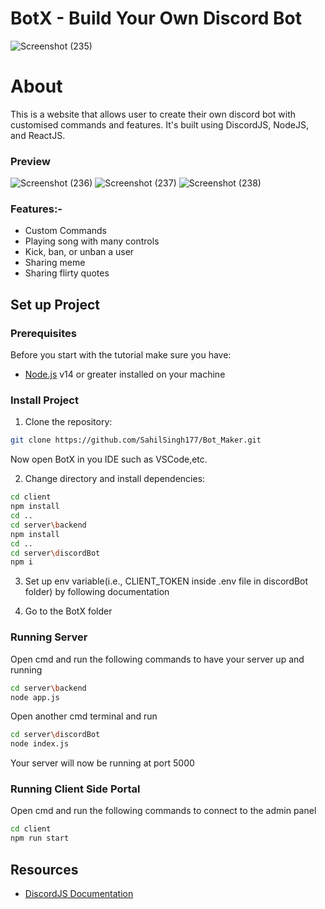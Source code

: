 # BotX - Build Your Own Discord Bot
![Screenshot (235)](https://user-images.githubusercontent.com/96344003/199884275-6227406a-6908-4111-9f00-2e6a684c83a4.png)

# About
This is a website that allows user to create their own discord bot with customised commands and features. It's built using DiscordJS, NodeJS, and ReactJS.

### Preview
![Screenshot (236)](https://user-images.githubusercontent.com/96344003/199884310-9a53b570-6a9d-4994-9e6b-15bf390aa1b9.png)
![Screenshot (237)](https://user-images.githubusercontent.com/96344003/199884323-a26939f7-cde1-4d23-bd7f-024eeff29757.png)
![Screenshot (238)](https://user-images.githubusercontent.com/96344003/199884329-3580a808-5589-4c67-9534-0beb95dc588b.png)

### Features:-
- Custom Commands
- Playing song with many controls
- Kick, ban, or unban a user
- Sharing meme
- Sharing flirty quotes

## Set up Project
### Prerequisites
Before you start with the tutorial make sure you have:

- [Node.js](https://nodejs.org/en/) v14 or greater installed on your machine

### Install Project
1. Clone the repository:
```bash
git clone https://github.com/SahilSingh177/Bot_Maker.git
```
Now open BotX in you IDE such as VSCode,etc.

2. Change directory and install dependencies:
```bash
cd client
npm install
cd ..
cd server\backend
npm install
cd ..
cd server\discordBot
npm i
```

3. Set up env variable(i.e., CLIENT_TOKEN inside .env file in discordBot folder) by following documentation

4. Go to the BotX folder

### Running Server

Open cmd and run the following commands to have your server up and running

```bash
cd server\backend
node app.js
```

Open another cmd terminal and run
```bash
cd server\discordBot
node index.js
```

Your server will now be running at port 5000

### Running Client Side Portal

Open cmd and run the following commands to connect to the admin panel

```bash
cd client
npm run start
```
## Resources
- [DiscordJS Documentation](https://discordjs.guide/oauth2/#a-quick-example)
